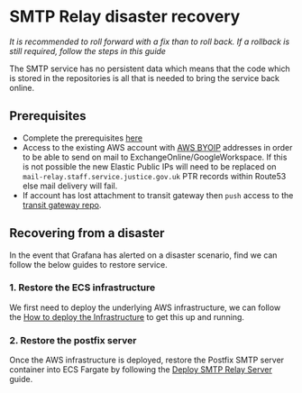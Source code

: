 # SMTP Relay disaster recovery

*It is recommended to roll forward with a fix than to roll back. If a rollback is still required, follow the steps in this guide*

The SMTP service has no persistent data which means that the code which is stored in the repositories is all that is needed to bring the service back online.

## Prerequisites

- Complete the prerequisites [here](https://github.com/ministryofjustice/staff-infrastructure-smtp-relay-server#prerequisites)
- Access to the existing AWS account with [AWS BYOIP](https://docs.aws.amazon.com/AWSEC2/latest/UserGuide/ec2-byoip.html) addresses in order to be able to send on mail to ExchangeOnline/GoogleWorkspace. If this is not possible the new Elastic Public IPs will need to be replaced on `mail-relay.staff.service.justice.gov.uk` PTR records within Route53 else mail delivery will fail.
- If account has lost attachment to transit gateway then `push` access to the [transit gateway repo](https://github.com/ministryofjustice/deployment-tgw).

## Recovering from a disaster
In the event that Grafana has alerted on a disaster scenario, find we can follow the below guides to restore service.

### 1. Restore the ECS infrastructure
We first need to deploy the underlying AWS infrastructure, we can follow the [How to deploy the Infrastructure](https://github.com/ministryofjustice/staff-infrastructure-network-services/blob/main/documentation/how-to-deploy-the-infrastructure.md) to get this up and running.


### 2. Restore the postfix server
Once the AWS infrastructure is deployed, restore the Postfix SMTP server container into ECS Fargate by following the [Deploy SMTP Relay Server](https://github.com/ministryofjustice/staff-infrastructure-smtp-relay-server) guide.
